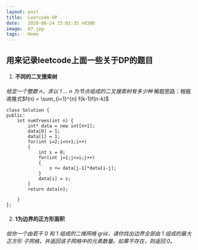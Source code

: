 ```yaml
---
layout: post
title:  Leetcode-DP
date:   2020-08-24 15:01:35 +0300
image:  07.jpg
tags:   Home
---
```

## 用来记录leetcode上面一些关于DP的题目
1. #### 不同的二叉搜索树
*给定一个整数 n，求以 1 ... n 为节点组成的二叉搜索树有多少种*
解题思路：根据递推式$f(n) = \sum_{i=1}^{n} f(k-1)f(n-k)$
```
class Solution {
public:
    int numTrees(int n) {
        int* data = new int[n+1];
        data[0] = 1;
        data[1] = 1;
        for(int i=2;i<n+1;i++)
        {
            int s = 0;
            for(int j=1;j<=i;j++)
            {
                s += data[j-1]*data[i-j];
            }
            data[i] = s;
        }
        return data[n];

    }
};
```
2. #### 1为边界的正方形面积
*给你一个由若干 0 和 1 组成的二维网格 grid，请你找出边界全部由 1 组成的最大 正方形 子网格，并返回该子网格中的元素数量。如果不存在，则返回 0。*
